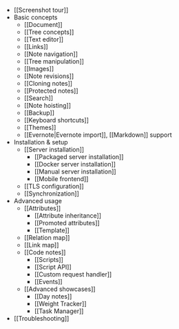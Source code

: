 * [[Screenshot tour]]
* Basic concepts
  * [[Document]]
  * [[Tree concepts]]
  * [[Text editor]]
  * [[Links]]
  * [[Note navigation]]
  * [[Tree manipulation]]
  * [[Images]]
  * [[Note revisions]]
  * [[Cloning notes]]
  * [[Protected notes]]
  * [[Search]]
  * [[Note hoisting]]
  * [[Backup]]
  * [[Keyboard shortcuts]]
  * [[Themes]]
  * [[Evernote|Evernote import]], [[Markdown]] support
* Installation & setup
  * [[Server installation]]
    * [[Packaged server installation]]
    * [[Docker server installation]]
    * [[Manual server installation]]
    * [[Mobile frontend]]
  * [[TLS configuration]]
  * [[Synchronization]]
* Advanced usage
  * [[Attributes]]
    * [[Attribute inheritance]]
    * [[Promoted attributes]]
    * [[Template]]
  * [[Relation map]]
  * [[Link map]]
  * [[Code notes]]
    * [[Scripts]]
    * [[Script API]]
    * [[Custom request handler]]
    * [[Events]]
  * [[Advanced showcases]]
    * [[Day notes]]
    * [[Weight Tracker]]
    * [[Task Manager]]
* [[Troubleshooting]]
